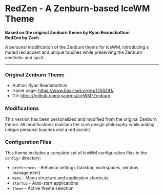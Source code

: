 # RedZen - A Zenburn-based IceWM Theme

**Based on the original Zenburn theme by Ryan Reamsbottom**  
**RedZen by Zach**

A personal modification of the Zenburn theme for IceWM, introducing a muted red accent and unique touches while preserving the Zenburn aesthetic and spirit.

---

### Original Zenburn Theme
- Author: Ryan Reamsbottom
- Home page: https://www.box-look.org/p/1256291/
- Git: https://github.com/ryanrms/IceWM-Zenburn

### Modifications
This version has been personalized and modified from the original Zenburn theme. All modifications maintain the core design philosophy while adding unique personal touches and a red accent.

### Configuration Files
This theme includes a complete set of IceWM configuration files in the `config/` directory:
- `preferences` - Behavior settings (taskbar, workspaces, window management)
- `menu` - Menu structure and application shortcuts
- `startup` - Auto-start applications
- `theme` - Active theme selection
